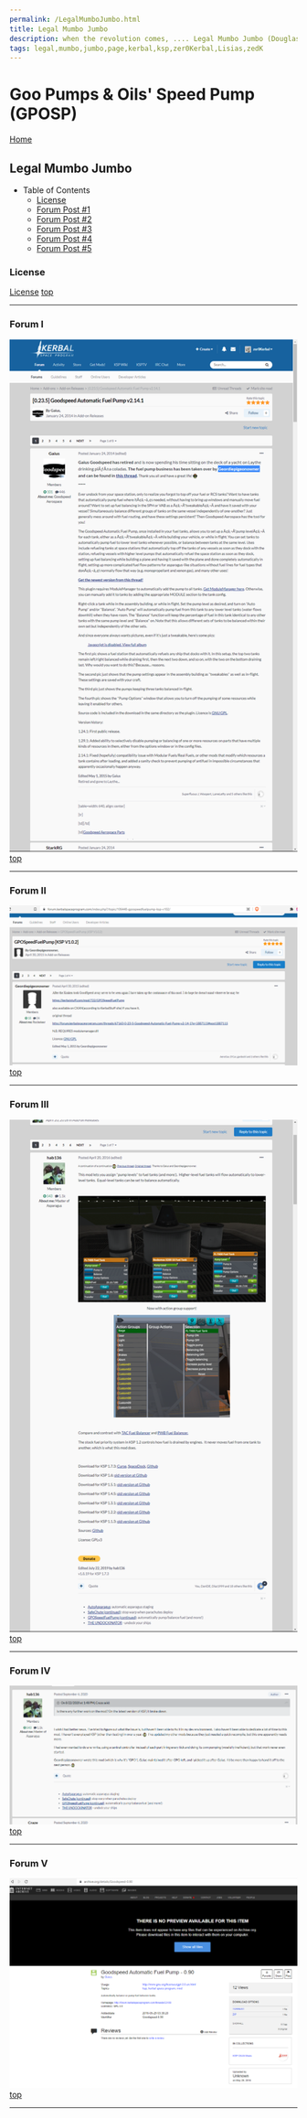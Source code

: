 ```yaml
---
permalink: /LegalMumboJumbo.html
title: Legal Mumbo Jumbo
description: when the revolution comes, .... Legal Mumbo Jumbo (Douglas Adams)
tags: legal,mumbo,jumbo,page,kerbal,ksp,zer0Kerbal,Lisias,zedK
---
```


<!--
LegalMumboJumbo.md v1.0.5.1
Goo Pumps & Oils' Speed Pump (GPOSP)
created: 01 Feb 2022
created: 01 Feb 2022
updated: 15 May 2022
-->

<!-- this file used with express permission from zer0Kerbal -->

<script src="https://kit.fontawesome.com/0ea5493613.js" crossorigin="anonymous"></script>
<i class="fa-solid fa-file-contract fa-beat-fade fa-3x" style="--fa-beat-fade-opacity: 0.1; --fa-beat-fade-scale: 1.25;color: #6495ED" ></i>

# Goo Pumps & Oils' Speed Pump (GPOSP)

[Home](./index.md)

## Legal Mumbo Jumbo

* Table of Contents
  * [License](#License)
  * [Forum Post #1](#Forum-I)
  * [Forum Post #2](#Forum-II)
  * [Forum Post #3](#Forum-III)
  * [Forum Post #4](#Forum-IV)
  * [Forum Post #5](#Forum-V)

### License

[License](./LegalMumboJumbo/License.md)
[top](#Legal-Mumbo-Jumbo)

---

### Forum I

![Forum](./LegalMumboJumbo/FORUM-01.png)
[top](#Legal-Mumbo-Jumbo)

---

### Forum II

![Forum](./LegalMumboJumbo/FORUM-02.png)
[top](#Legal-Mumbo-Jumbo)

---

### Forum III

![Forum](./LegalMumboJumbo/FORUM-03.png)
[top](#Legal-Mumbo-Jumbo)

---

### Forum IV

![Forum](./LegalMumboJumbo/FORUM-04.png)
[top](#Legal-Mumbo-Jumbo)

---

### Forum V

![Forum](./LegalMumboJumbo/FORUM-05.png)
[top](#Legal-Mumbo-Jumbo)

---
